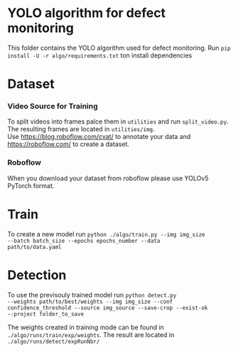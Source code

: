 # YOLO algorithm for defect monitoring

This folder contains the YOLO algorithm used for defect monitoring.
Run <code>pip install -U -r algo/requirements.txt</code> ton install dependencies

# Dataset
### Video Source for Training
To split videos into frames palce them in <code>utilities</code> and run <code>split_video.py</code>. The resulting frames are located in <code>utilities/img</code>.<br />
Use <url>https://blog.roboflow.com/cvat/</url> to annotate your data and <url>https://roboflow.com/</code> to create a dataset.
### Roboflow
When you download your dataset from roboflow please use YOLOv5 PyTorch format.

# Train

To create a new model run <code>python ./algo/train.py --img img_size --batch batch_size --epochs epochs_number --data path/to/data.yaml</code>

# Detection

To use the previsouly trained model run <code>python detect.py --weights path/to/best/weights --img img_size --conf confidence_threshold --source img_source --save-crop --exist-ok --project folder_to_save</code> <br />

The weights created in training mode can be found in <code>./algo/runs/train/exp/weights</code>. The result are located in <code>./algo/runs/detect/expRunNbr/</code>